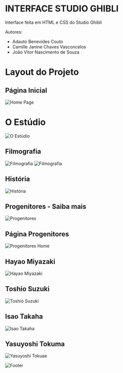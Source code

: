 # INTERFACE STUDIO GHIBLI

Interface feita em HTML e CSS  do Studio Ghibli

Autores:
 - Adauto Benevides Couto
 - Camille Janine Chaves Vasconcelos
 - João Vitor Nascimento de Souza


# Layout do Projeto
## Página Inicial
![Home Page](https://github.com/joaovitornso/interface-studio-ghibli/blob/main/images/home_part1.png)
# O Estúdio
![O Estúdio](https://github.com/joaovitornso/interface-studio-ghibli/blob/main/images/home_part2.png)

## Filmografia
![Filmografia](https://github.com/joaovitornso/interface-studio-ghibli/blob/main/images/home_part3_filmografia.png)
![Filmografia](https://github.com/joaovitornso/interface-studio-ghibli/blob/main/images/home_part4_filmografia2.png)

## História 
![História ](https://github.com/joaovitornso/interface-studio-ghibli/blob/main/images/home_part5_historia.png)

## Progenitores - Saiba mais
![Progenitores](https://github.com/joaovitornso/interface-studio-ghibli/blob/main/images/home_part6_progenitores.png)

## Página Progenitores
![Progenitores Home](https://github.com/joaovitornso/interface-studio-ghibli/blob/main/images/progenitores_home.png)

## Hayao Miyazaki
![Hayao Miyazaki](https://github.com/joaovitornso/interface-studio-ghibli/blob/main/images/progenitores_Hayao_Miyazaki.png)

## Toshio Suzuki
![Toshio Suzuki](https://github.com/joaovitornso/interface-studio-ghibli/blob/main/images/progenitores_Toshio_Suzuki.png)

## Isao Takaha
![Isao Takaha](https://github.com/joaovitornso/interface-studio-ghibli/blob/main/images/progenitores_Isao_Takaha.png)

## Yasuyoshi Tokuma
![Yasuyoshi Tokuae](https://github.com/joaovitornso/interface-studio-ghibli/blob/main/images/progenitores_Yasuyoshi_Tokuma.png)


![Footer](https://github.com/joaovitornso/interface-studio-ghibli/blob/main/images/progenitores_footer.png)



